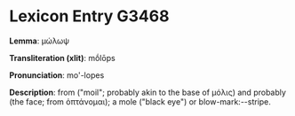 # Lexicon Entry G3468

**Lemma**: μώλωψ

**Transliteration (xlit)**: mṓlōps

**Pronunciation**: mo'-lopes

**Description**:
from  ("moil"; probably akin to the base of μόλις) and probably  (the face; from ὀπτάνομαι); a mole ("black eye") or blow-mark:--stripe.
